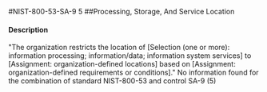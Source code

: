#NIST-800-53-SA-9 5
##Processing, Storage, And Service Location
#### Description
"The organization restricts the location of [Selection (one or more): information processing; information/data; information system services] to [Assignment: organization-defined locations] based on [Assignment: organization-defined requirements or conditions]."
No information found for the combination of standard NIST-800-53 and control SA-9 (5)
